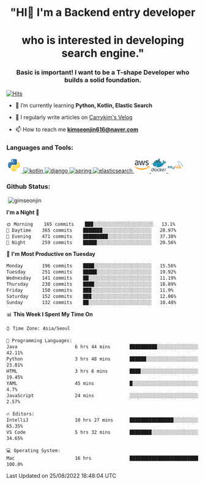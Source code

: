<h1 align="center">"HI👋 I'm a Backend entry developer </h1>
<h1 align="center"> who is interested in developing search engine."</h1>
<h3 align="center">Basic is important! I want to be a T-shape Developer who builds a solid foundation.</h3>

[![Hits](https://hits.seeyoufarm.com/api/count/incr/badge.svg?url=https%3A%2F%2Fgithub.com%2Fgimseonjin&count_bg=%2318BFE5&title_bg=%23555555&icon=ko-fi.svg&icon_color=%23E7E7E7&title=hits&edge_flat=false)](https://hits.seeyoufarm.com)

- 🌱 I’m currently learning **Python, Kotlin, Elastic Search**

- 📝 I regularly write articles on [Carrykim's Velog](https://velog.io/@carrykim)

- 📫 How to reach me **kimseonjin616@naver.com**


<h3 align="left">Languages and Tools:</h3>
<p align="left"> 
 <a href="https://www.python.org" target="_blank" rel="noreferrer"> 
  <img src="https://raw.githubusercontent.com/devicons/devicon/master/icons/python/python-original.svg" alt="python" width="8%" height="8%"/> 
 </a> <a href="https://kotlinlang.org" target="_blank" rel="noreferrer"> <img src="https://www.vectorlogo.zone/logos/kotlinlang/kotlinlang-icon.svg" alt="kotlin" width="8%" height="8%"/> </a>   <a href="https://www.djangoproject.com/" target="_blank" rel="noreferrer"> <img src="https://cdn.worldvectorlogo.com/logos/django.svg" alt="django" width="6%" height="5%"/> </a>
<a href="https://spring.io/" target="_blank" rel="noreferrer"> <img src="https://www.vectorlogo.zone/logos/springio/springio-icon.svg" alt="spring" width="8%" height="8%"/> </a> <a href="https://www.elastic.co" target="_blank" rel="noreferrer"> <img src="https://www.vectorlogo.zone/logos/elastic/elastic-icon.svg" alt="elasticsearch" width="8%" height="8%"/> </a> <a href="https://aws.amazon.com" target="_blank" rel="noreferrer"> <img src="https://raw.githubusercontent.com/devicons/devicon/master/icons/amazonwebservices/amazonwebservices-original-wordmark.svg" alt="aws" width="8%" height="8%"/> </a> <a href="https://www.docker.com/" target="_blank" rel="noreferrer"> <img src="https://raw.githubusercontent.com/devicons/devicon/master/icons/docker/docker-original-wordmark.svg" alt="docker" width="8%" height="8%"/> </a>   
<a href="https://www.mysql.com/" target="_blank" rel="noreferrer"><img src="https://raw.githubusercontent.com/devicons/devicon/master/icons/mysql/mysql-original-wordmark.svg" alt="mysql" width="8%" height="8%"/> </a> </p>


<h3 align="left">Github Status:</h3>
<p align="left">
 <p>&nbsp;<img align="center" src="https://github-readme-stats.vercel.app/api?username=gimseonjin&show_icons=true&locale=en" alt="gimseonjin" /></p>
</p>


<!--START_SECTION:waka-->
**I'm a Night 🦉** 

```text
🌞 Morning    165 commits    ███░░░░░░░░░░░░░░░░░░░░░░   13.1% 
🌆 Daytime    365 commits    ███████░░░░░░░░░░░░░░░░░░   28.97% 
🌃 Evening    471 commits    █████████░░░░░░░░░░░░░░░░   37.38% 
🌙 Night      259 commits    █████░░░░░░░░░░░░░░░░░░░░   20.56%

```
📅 **I'm Most Productive on Tuesday** 

```text
Monday       196 commits    ████░░░░░░░░░░░░░░░░░░░░░   15.56% 
Tuesday      251 commits    █████░░░░░░░░░░░░░░░░░░░░   19.92% 
Wednesday    141 commits    ██░░░░░░░░░░░░░░░░░░░░░░░   11.19% 
Thursday     238 commits    ████░░░░░░░░░░░░░░░░░░░░░   18.89% 
Friday       150 commits    ███░░░░░░░░░░░░░░░░░░░░░░   11.9% 
Saturday     152 commits    ███░░░░░░░░░░░░░░░░░░░░░░   12.06% 
Sunday       132 commits    ██░░░░░░░░░░░░░░░░░░░░░░░   10.48%

```


📊 **This Week I Spent My Time On** 

```text
⌚︎ Time Zone: Asia/Seoul

💬 Programming Languages: 
Java                     6 hrs 44 mins       ██████████░░░░░░░░░░░░░░░   42.11% 
Python                   3 hrs 48 mins       ██████░░░░░░░░░░░░░░░░░░░   23.81% 
HTML                     3 hrs 6 mins        ████░░░░░░░░░░░░░░░░░░░░░   19.45% 
YAML                     45 mins             █░░░░░░░░░░░░░░░░░░░░░░░░   4.7% 
JavaScript               24 mins             ░░░░░░░░░░░░░░░░░░░░░░░░░   2.57%

🔥 Editors: 
IntelliJ                 10 hrs 27 mins      ████████████████░░░░░░░░░   65.35% 
VS Code                  5 hrs 32 mins       ████████░░░░░░░░░░░░░░░░░   34.65%

💻 Operating System: 
Mac                      16 hrs              █████████████████████████   100.0%

```


 Last Updated on 25/08/2022 18:48:04 UTC
<!--END_SECTION:waka-->
